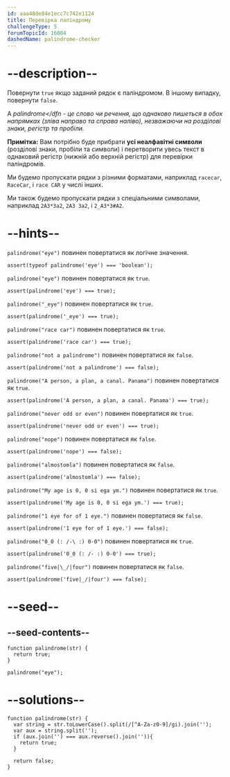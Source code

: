 ```yaml
---
id: aaa48de84e1ecc7c742e1124
title: Перевірка паліндрому
challengeType: 5
forumTopicId: 16004
dashedName: palindrome-checker
---
```


# --description--

Повернути `true` якщо заданий рядок є паліндромом. В іншому випадку, повернути `false`.

A <dfn>palindrome</dfn  - це слово чи речення, що однаково пишеться в обох напрямках (зліва направо та справа наліво), незважаючи на розділові знаки, регістр та пробіли.</p> 

<p spaces-before="0">
  <strong x-id="1">Примітка:</strong> Вам потрібно буде прибрати <strong x-id="1">усі неалфавітні символи</strong> (розділові знаки, пробіли та символи) і перетворити увесь текст в однаковий регістр (нижній або верхній регістр) для перевірки паліндромів.
</p>

<p spaces-before="0">
  Ми будемо пропускати рядки з різними форматами, наприклад <code>racecar</code>, <code>RaceCar</code>, і <code>race CAR</code> у числі інших.
</p>

<p spaces-before="0">
  Ми також будемо пропускати рядки з спеціальними символами, наприклад <code>2A3*3a2</code>, <code>2A3 3a2</code>, і <code>2_A3*3#A2</code>.
</p>

<h1 spaces-before="0">
  --hints--
</h1>

<p spaces-before="0">
  <code>palindrome("eye")</code> повинен повертатися як логічне значення.
</p>

<pre><code class="js">assert(typeof palindrome('eye') === 'boolean');
</code></pre>

<p spaces-before="0">
  <code>palindrome("eye")</code> повинен повертатися як <code>true</code>.
</p>

<pre><code class="js">assert(palindrome('eye') === true);
</code></pre>

<p spaces-before="0">
  <code>palindrome("_eye")</code> повинен повертатися як <code>true</code>.
</p>

<pre><code class="js">assert(palindrome('_eye') === true);
</code></pre>

<p spaces-before="0">
  <code>palindrome("race car")</code> повинен повертатися як <code>true</code>.
</p>

<pre><code class="js">assert(palindrome('race car') === true);
</code></pre>

<p spaces-before="0">
  <code>palindrome("not a palindrome")</code> повинен повертатися як <code>false</code>.
</p>

<pre><code class="js">assert(palindrome('not a palindrome') === false);
</code></pre>

<p spaces-before="0">
  <code>palindrome("A person, a plan, a canal. Panama")</code> повинен повертатися як <code>true</code>.
</p>

<pre><code class="js">assert(palindrome('A person, a plan, a canal. Panama') === true);
</code></pre>

<p spaces-before="0">
  <code>palindrome("never odd or even")</code> повинен повертатися як <code>true</code>.
</p>

<pre><code class="js">assert(palindrome('never odd or even') === true);
</code></pre>

<p spaces-before="0">
  <code>palindrome("nope")</code> повинен повертатися як <code>false</code>.
</p>

<pre><code class="js">assert(palindrome('nope') === false);
</code></pre>

<p spaces-before="0">
  <code>palindrome("almostomla")</code> повинен повертатися як <code>false</code>.
</p>

<pre><code class="js">assert(palindrome('almostomla') === false);
</code></pre>

<p spaces-before="0">
  <code>palindrome("My age is 0, 0 si ega ym.")</code> повинен повертатися як <code>true</code>.
</p>

<pre><code class="js">assert(palindrome('My age is 0, 0 si ega ym.') === true);
</code></pre>

<p spaces-before="0">
  <code>palindrome("1 eye for of 1 eye.")</code> повинен повертатися як <code>false</code>.
</p>

<pre><code class="js">assert(palindrome('1 eye for of 1 eye.') === false);
</code></pre>

<p spaces-before="0">
  <code>palindrome("0_0 (: /-\ :) 0-0")</code> повинен повертатися як <code>true</code>.
</p>

<pre><code class="js">assert(palindrome('0_0 (: /- :) 0-0') === true);
</code></pre>

<p spaces-before="0">
  <code>palindrome("five|\_/|four")</code> повинен повертатися як <code>false</code>.
</p>

<pre><code class="js">assert(palindrome('five|_/|four') === false);
</code></pre>

<h1 spaces-before="0">
  --seed--
</h1>

<h2 spaces-before="0">
  --seed-contents--
</h2>

<pre><code class="js">function palindrome(str) {
  return true;
}

palindrome("eye");
</code></pre>

<h1 spaces-before="0">
  --solutions--
</h1>

<pre><code class="js">function palindrome(str) {
  var string = str.toLowerCase().split(/[^A-Za-z0-9]/gi).join('');
  var aux = string.split('');
  if (aux.join('') === aux.reverse().join('')){
    return true;
  }

  return false;
}
</code></pre>
